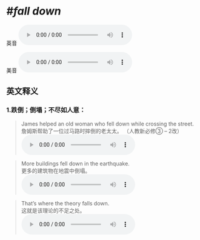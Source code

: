 # ***\#fall down*** 
英音
<audio src="./media/fall down1_AAC.aac" controls="controls"></audio>

美音
<audio src="./media/fall down2_AAC.aac" controls="controls"></audio>



  

英文释义
---
### 1.**跌倒；倒塌；不尽如人意：**  

 > James helped an old woman who fell down while crossing the street.  
 > 詹姆斯帮助了一位过马路时摔倒的老太太。  （人教新必修③ – 2改）  
<audio src="./media/James helped an old woman who fell down while crossing the street2_AAC.aac" controls="controls"></audio>

 > More buildings fell down in the earthquake.  
 > 更多的建筑物在地震中倒塌。    
<audio src="./media/fall-18.aac" controls="controls"></audio>

 > That’s where the theory falls down.   
 > 这就是该理论的不足之处。    
<audio src="./media/fall-19.aac" controls="controls"></audio>


